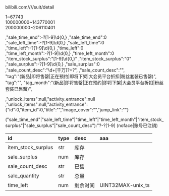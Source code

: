 #

bilibili.com////suit/detail

1~67743  
100000000~143770001  
200000000~206110401  

,"sale_time_end":-?[1-9]\d{0,}	,"sale_time_end":0  
,"sale_left_time":-?[1-9]\d{0,}	,"sale_left_time":0  
,"time_left":-?[1-9]\d{0,}	,"time_left":0  
,"time_left_month":-?[1-9]\d{0,}	,"time_left_month":0  
,"item_stock_surplus":"[1-9]\d{0,}"	,"item_stock_surplus":"0"  
,"sale_surplus":-?[1-9]\d{0,}	,"sale_surplus":0  
,"sale_count_desc":"\d+[千万]?\+?",	,"sale_count_desc":"",  
"tag":"(新品|即将售罄|正在预约|即将下架|大会员平台折扣|粉丝套装已售罄)",		"tag":"",
"tag_month":"(新品|即将售罄|正在预约|即将下架|大会员平台折扣|粉丝套装已售罄)",

,"unlock_items":null,"activity_entrance":null
,"unlock_items":null,"activity_entrance":\{"id":0,"item_id":0,"title":"","image_cover":"","jump_link":""\}

("sale_time_end"|"sale_left_time"|"time_left"|"time_left_month"|"item_stock_surplus"|"sale_surplus"|"sale_count_desc"):"?-?[1-9]
(noface|账号已注销)

| id					| type	| desc	|aaa
|:--|:--|:--|:--|
| item_stock_surplus	| str	|库存|
| sale_surplus			| num	|库存|
| sale_count_desc		| str	|已售|
| sale_quantity			| str	|总量|
| time_left				| num	|剩余时间|UINT32MAX-unix_ts